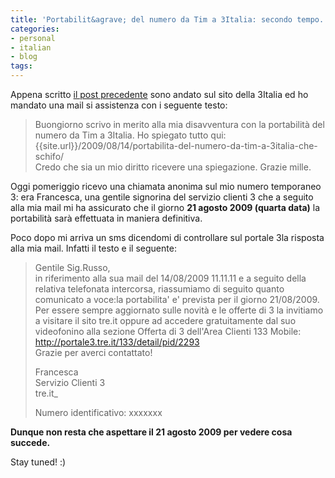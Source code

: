```yaml
---
title: 'Portabilit&agrave; del numero da Tim a 3Italia: secondo tempo.'
categories:
- personal
- italian
- blog
tags:
---
```

Appena scritto [il post
precedente]({{site.url}}/2009/08/14/portabilita-del-numero-da-tim-a-3italia-che-schifo/)
sono andato sul sito della 3Italia ed ho mandato
una mail si assistenza con i seguente testo:

>Buongiorno scrivo in merito alla mia disavventura con la portabilità del
numero da Tim a 3Italia. Ho spiegato tutto qui:
{{site.url}}/2009/08/14/portabilita-del-numero-da-tim-a-3italia-che-schifo/  
Credo che sia un mio diritto ricevere una spiegazione. Grazie mille.

Oggi pomeriggio ricevo una chiamata anonima sul mio numero temporaneo 3: era
Francesca, una gentile signorina del servizio clienti 3 che a seguito alla mia
mail mi ha assicurato che il giorno **21 agosto 2009 (quarta data)** la
portabilità sarà effettuata in maniera definitiva.

Poco dopo mi arriva un sms dicendomi di controllare sul portale 3la risposta
alla mia mail. Infatti il testo e il seguente:  

>Gentile Sig.Russo,  
in riferimento alla sua mail del 14/08/2009 11.11.11 e a seguito della
relativa telefonata intercorsa, riassumiamo di seguito quanto comunicato a
voce:la portabilita' e' prevista per il giorno 21/08/2009.  
Per essere sempre aggiornato sulle novità e le offerte di 3 la invitiamo a
visitare il sito tre.it oppure ad accedere gratuitamente dal suo videofonino
alla sezione Offerta di 3 dell'Area Clienti 133 Mobile:  
><http://portale3.tre.it/133/detail/pid/2293>  
>Grazie per averci contattato!
>
>Francesca  
>Servizio Clienti 3  
>tre.it_
>
>Numero identificativo: xxxxxxx

**Dunque non resta che aspettare il 21 agosto 2009 per vedere cosa succede.**

Stay tuned! :)  

